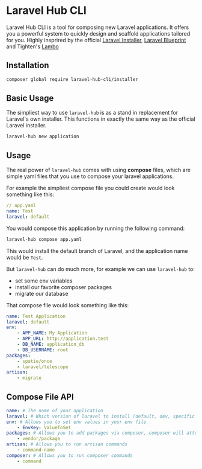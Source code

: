 # Laravel Hub CLI

Laravel Hub CLI is a tool for composing new Laravel applications. It offers you a powerful system to quickly design and scaffold applications tailored for you. Highly insprired by the official [Laravel Installer](https://github.com/laravel/installer), [Laravel Blueprint](https://github.com/laravel-shift/blueprint) and Tighten's [Lambo](https://github.com/tightenco/lambo)

## Installation

```bash
composer global require laravel-hub-cli/installer
```

## Basic Usage

The simpliest way to use `laravel-hub` is as a stand in replacement for Laravel's own installer. This functions in exactly the same way as the official Laravel installer.

```bash
laravel-hub new application
```

## Usage

The real power of `laravel-hub` comes with using **compose** files, which are simple yaml files that you use to compose your laravel applications. 

For example the simpliest compose file you could create would look something like this:

```yaml
// app.yaml
name: Test
laravel: default
```

You would compose this application by running the following command:

```bash
laravel-hub compose app.yaml
```

This would install the default branch of Laravel, and the application name would be `Test`.

But `laravel-hub` can do much more, for example we can use `laravel-hub` to: 

- set some env variables
- install our favorite composer packages
- migrate our database

That compose file would look something like this:

```yaml
name: Test Application
laravel: default
env:
    - APP_NAME: My Application
    - APP_URL: http://application.test
    - DB_NAME: application_db
    - DB_USERNAME: root
packages:
    - spatie/once
    - laravel/telescope
artisan:
    - migrate
```

## Compose File API

```yaml
name: # The name of your application
laravel: # Which version of laravel to install (default, dev, specific version, ex: 8.0.1)
env: # Allows you to set env values in your env file
    - EnvKey: ValueToSet
packages: # Allows you to add packages via composer, composer will attempt to install all listed
    - vendor/package
artisan: # Allows you to run artisan commands
    - command-name
composer: # Allows you to run composer commands
    - command
```
